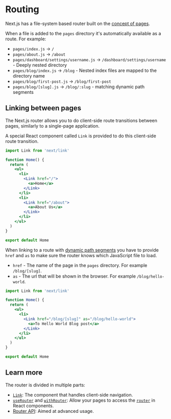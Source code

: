 # Routing

Next.js has a file-system based router built on the [concept of pages](/docs/concepts/pages.md).

When a file is added to the `pages` directory it's automatically available as a route. For example:

- `pages/index.js` → `/`
- `pages/about.js` → `/about`
- `pages/dashboard/settings/username.js` → `/dashboard/settings/username` - Deeply nested directory
- `pages/blog/index.js` → `/blog` - Nested index files are mapped to the directory name
- `pages/blog/first-post.js` → `/blog/first-post`
- `pages/blog/[slug].js` → `/blog/:slug` - matching dynamic path segments

## Linking between pages

The Next.js router allows you to do client-side route transitions between pages, similarly to a single-page application.

A special React component called `Link` is provided to do this client-side route transition.

```jsx
import Link from 'next/link'

function Home() {
  return (
    <ul>
      <li>
        <Link href="/">
          <a>Home</a>
        </Link>
      </li>
      <li>
        <Link href="/about">
          <a>About Us</a>
        </Link>
      </li>
    </ul>
  )
}

export default Home
```

When linking to a route with [dynamic path segments](/docs/routing/dynamic-routes.md) you have to provide `href` and `as` to make sure the router knows which JavaScript file to load.

- `href` - The name of the page in the `pages` directory. For example `/blog/[slug]`.
- `as` - The url that will be shown in the browser. For example `/blog/hello-world`.

```jsx
import Link from 'next/link'

function Home() {
  return (
    <ul>
      <li>
        <Link href="/blog/[slug]" as="/blog/hello-world">
          <a>To Hello World Blog post</a>
        </Link>
      </li>
    </ul>
  )
}

export default Home
```

## Learn more

The router is divided in multiple parts:

- [`Link`](/docs/routing/using-link.md): The component that handles client-side navigation.
- [`useRouter`](/docs/routing/useRouter.md) and [`withRouter`](/docs/routing/withRouter.md): Allow your pages to access the [`router`](/docs/routing/router-object.md) in React components.
- [Router API](/docs/api-reference/router/router.push.md): Aimed at advanced usage.
